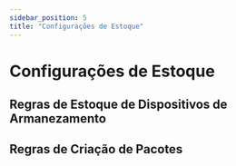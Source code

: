 ```yaml
---
sidebar_position: 5
title: "Configurações de Estoque"
---
```


# Configurações de Estoque

## Regras de Estoque de Dispositivos de Armanezamento

## Regras de Criação de Pacotes
